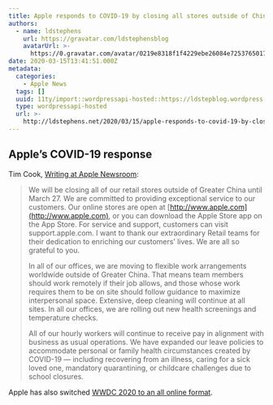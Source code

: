 ```yaml
---
title: Apple responds to COVID-19 by closing all stores outside of China
authors:
  - name: ldstephens
    url: https://gravatar.com/ldstephensblog
    avatarUrl: >-
      https://0.gravatar.com/avatar/0219e8318f1f4229ebe26084e7253765017f43ca0c631be37dc6d0b8ad6e40a4?s=96&d=identicon&r=G
date: 2020-03-15T13:41:51.000Z
metadata:
  categories:
    - Apple News
  tags: []
  uuid: 11ty/import::wordpressapi-hosted::https://ldstepblog.wordpress.com/?p=2088
  type: wordpressapi-hosted
  url: >-
    http://ldstephens.net/2020/03/15/apple-responds-to-covid-19-by-closing-all-stores-outside-of-china/
---
```

## Apple’s COVID-19 response

Tim Cook, [Writing at Apple Newsroom](https://www.apple.com/newsroom/2020/03/apples-covid-19-response/):

> We will be closing all of our retail stores outside of Greater China until March 27. We are committed to providing exceptional service to our customers. Our online stores are open at [http://www.apple.com](http://www.apple.com), or you can download the Apple Store app on the App Store. For service and support, customers can visit support.apple.com. I want to thank our extraordinary Retail teams for their dedication to enriching our customers’ lives. We are all so grateful to you.
> 
> In all of our offices, we are moving to flexible work arrangements worldwide outside of Greater China. That means team members should work remotely if their job allows, and those whose work requires them to be on site should follow guidance to maximize interpersonal space. Extensive, deep cleaning will continue at all sites. In all our offices, we are rolling out new health screenings and temperature checks.
> 
> All of our hourly workers will continue to receive pay in alignment with business as usual operations. We have expanded our leave policies to accommodate personal or family health circumstances created by COVID-19 — including recovering from an illness, caring for a sick loved one, mandatory quarantining, or childcare challenges due to school closures.

Apple has also switched [WWDC 2020 to an all online format](https://www.apple.com/newsroom/2020/03/apples-wwdc-2020-kicks-off-in-june-with-an-all-new-online-format/).